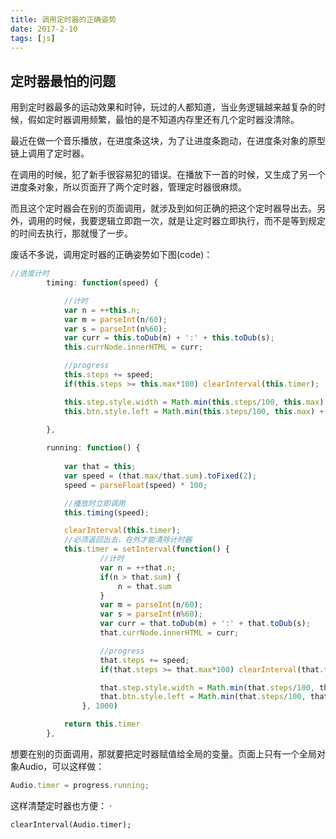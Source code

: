 ```yaml
---
title: 调用定时器的正确姿势
date: 2017-2-10
tags: [js]
---
```



## 定时器最怕的问题
用到定时器最多的运动效果和时钟，玩过的人都知道，当业务逻辑越来越复杂的时候，假如定时器调用频繁，最怕的是不知道内存里还有几个定时器没清除。  

最近在做一个音乐播放，在进度条这块，为了让进度条跑动，在进度条对象的原型链上调用了定时器。  

在调用的时候，犯了新手很容易犯的错误。在播放下一首的时候，又生成了另一个进度条对象，所以页面开了两个定时器，管理定时器很麻烦。

而且这个定时器会在别的页面调用，就涉及到如何正确的把这个定时器导出去。另外，调用的时候，我要逻辑立即跑一次，就是让定时器立即执行，而不是等到规定的时间去执行，那就慢了一步。

废话不多说，调用定时器的正确姿势如下图(code)：
```js
//进度计时
		timing: function(speed) {

			//计时
			var n = ++this.n;
			var m = parseInt(n/60);
			var s = parseInt(n%60);
			var curr = this.toDub(m) + ':' + this.toDub(s);
			this.currNode.innerHTML = curr;

			//progress
			this.steps += speed;
			if(this.steps >= this.max*100) clearInterval(this.timer);

			this.step.style.width = Math.min(this.steps/100, this.max) + 'px';
			this.btn.style.left = Math.min(this.steps/100, this.max) + 'px';
	
		},

		running: function() {
			
			var that = this;
			var speed = (that.max/that.sum).toFixed(2);
			speed = parseFloat(speed) * 100;

			//播放时立即调用
			this.timing(speed);	

			clearInterval(this.timer);
			//必须返回出去，在外才能清除计时器
			this.timer = setInterval(function() {
					//计时
					var n = ++that.n;
					if(n > that.sum) {
						n = that.sum
					}
					var m = parseInt(n/60);
					var s = parseInt(n%60);
					var curr = that.toDub(m) + ':' + that.toDub(s);
					that.currNode.innerHTML = curr;

					//progress
					that.steps += speed;
					if(that.steps >= that.max*100) clearInterval(that.timer);

					that.step.style.width = Math.min(that.steps/100, that.max) + 'px';
					that.btn.style.left = Math.min(that.steps/100, that.max) + 'px';
				}, 1000)

			return this.timer
		},
```
想要在别的页面调用，那就要把定时器赋值给全局的变量。页面上只有一个全局对象Audio，可以这样做：
```js
Audio.timer = progress.running;
```
这样清楚定时器也方便：
·
```
clearInterval(Audio.timer);
```